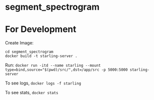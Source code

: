 # segment_spectrogram

# For Development

Create Image:
```
cd segment_spectrogram
docker build -t starling-server .
```

Run:
`docker run -itd --name starling --mount type=bind,source="$(pwd)/src/",dst=/app/src -p 5000:5000 starling-server`

To see logs,
`docker logs -f starling`

To see stats,
`docker stats`
